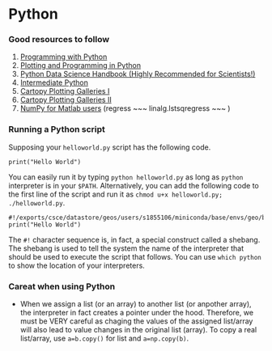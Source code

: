 # Python

### Good resources to follow
1. [Programming with Python](https://swcarpentry.github.io/python-novice-inflammation/)
2. [Plotting and Programming in Python](http://swcarpentry.github.io/python-novice-gapminder/)
3. [Python Data Science Handbook (Highly Recommended for Scientists!)](https://jakevdp.github.io/PythonDataScienceHandbook/)
4. [Intermediate Python](https://book.pythontips.com/en/latest/#)
5. [Cartopy Plotting Galleries I](https://mp.weixin.qq.com/s/VLRAwsNNdX7Yvnxt-JVHFA)
6. [Cartopy Plotting Galleries II](https://stackoverflow.com/questions/55598249/showing-alaska-and-hawaii-in-cartopy-map)
7. [NumPy for Matlab users](https://docs.scipy.org/doc/numpy/user/numpy-for-matlab-users.html) (regress ~~~ linalg.lstsqregress ~~~ )

### Running a Python script
Supposing your `helloworld.py` script has the following code.
```
print("Hello World")
```
You can easily run it by typing `python helloworld.py` as long as `python` interpreter is in your `$PATH`. Alternatively, you can add the following code to the first line of the script and run it as `chmod u+x helloworld.py; ./helloworld.py`.
```
#!/exports/csce/datastore/geos/users/s1855106/miniconda/base/envs/geo/bin/python
print("Hello World")
```
The `#!` character sequence is, in fact, a special construct called a shebang. The shebang is used to tell the system the name of the interpreter that should be used to execute the script that follows. You can use `which python` to show the location of your interpreters.

### Careat when using Python
- When we assign a list (or an array) to another list (or anpother array), the interpreter in fact creates a pointer under the hood. Therefore, we must be VERY careful as chaging the values of the assigned list/array will also lead to value changes in the original list (array). To copy a real list/array, use `a=b.copy()` for list and `a=np.copy(b)`.
